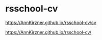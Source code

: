 # rsschool-cv

https://AnnKirzner.github.io/rsschool-cv/cv

https://AnnKirzner.github.io/rsschool-cv/

